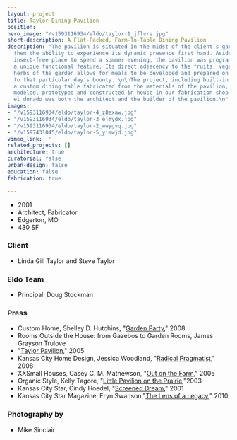 ```yaml
---
layout: project
title: Taylor Dining Pavilion
position: 
hero_image: "/v1593116934/eldo/taylor-1_jflvra.jpg"
short-description: A Flat-Packed, Farm-To-Table Dining Pavilion
description: "The pavilion is situated in the midst of the client’s garden, and allows
  them the ability to experience its dynamic presence first hand. Aside from a pleasant,
  insect-free place to spend a summer evening, the pavilion was programmed to provide
  a unique functional feature. Its direct adjacency to the fruits, vegetables and
  herbs of the garden allows for meals to be developed and prepared on the spot—fine-tuned
  to that particular day’s bounty. \n\nThe project, including built-in casework and
  a custom dining table fabricated from the materials of the pavilion, was designed,
  modeled, prototyped and constructed in-house in our fabrication shop and studio.
  el dorado was both the architect and the builder of the pavilion.\n"
images:
- "/v1593116934/eldo/taylor-4_z8exaw.jpg"
- "/v1593116934/eldo/taylor-3_ejmydx.jpg"
- "/v1593116934/eldo/taylor-2_wwygvq.jpg"
- "/v1597431045/eldo/taylor-5_yimwjd.jpg"
vimeo_link: ''
related_projects: []
architecture: true
curatorial: false
urban-design: false
education: false
fabrication: true

---
```

* 2001
* Architect, Fabricator
* Edgerton, MO
* 430 SF

### Client

* Linda Gill Taylor and Steve Taylor

### Eldo Team

* Principal: Doug Stockman

### Press

* Custom Home, Shelley D. Hutchins, "[Garden Party](assets.ctfassets.net/7ceafwpo4r5g/4naI5bDYk7JTZfco2efo3J/c66c3d17de7de026f6c969957fd40441/2008-Taylor_Pavilion-Custom_Home.pdf)," 2008
* Rooms Outside the House: from Gazebos to Garden Rooms, James Grayson Trulove
* "[Taylor Pavilion](downloads.ctfassets.net/7ceafwpo4r5g/17j9YzLUYVHrpUDQSIRkB4/99ff4529a6fa51083ff0c6c7a23db929/2005-Taylor_Pavilion-Rooms_Outside_the_House.pdf)," 2005
* Kansas City Home Design, Jessica Woodland, "[Radical Pragmatist]()," 2008
* XXSmall Houses, Casey C. M. Mathewson, "[Out on the Farm](assets.ctfassets.net/7ceafwpo4r5g/1QBbBuQGNaaYuTxqbvgIX2/bc9d180a0744da0ea88f4c2c3990d56e/2005-Taylor_Pavilion-XXSmall_Houses-compressed.pdf)," 2005
* Organic Style, Kelly Tagore, "[Little Pavilion on the Prairie](assets.ctfassets.net/7ceafwpo4r5g/5d1Ms37CoKqMAtNWvgVWQC/a57623971e72c8b52c522744d9bee59e/2003-Taylor_Pavillion-Organic_Style-compressed.pdf ),"2003
* Kansas City Star, Cindy Hoedel, "[Screened Dream](assets.ctfassets.net/7ceafwpo4r5g/1OtYV7MHa1NgKTJ3FqkRDL/a57e69e8393588e6fc6a57b8dcaf7ce9/2001-Taylor_Pavilion-KC_Star_compressed.pdf)," 2001
* Kansas City Star Magazine, Eryn Swanson,"[The Lens of a Legacy](downloads.ctfassets.net/7ceafwpo4r5g/3GtAxZ7BhABdTnQPCMKA5J/008b45fd95948660340f41763d3776c6/2010-KC_Magazine-City_Best_2010.pdf)," 2010

### Photography by

* Mike Sinclair